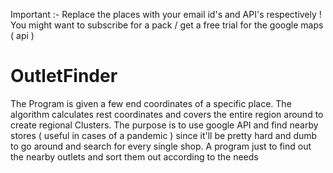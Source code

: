 Important :-  Replace the places with your email id's and API's respectively ! 
You might want to subscribe for a pack / get a free trial for the google maps ( api ) 

# OutletFinder

The Program is given a few end coordinates of a specific place. 
The algorithm calculates rest coordinates and covers the entire region around to create regional Clusters. 
The purpose is to use google API and find nearby stores ( useful in cases of a pandemic ) since it'll be pretty hard and dumb to go around and search for every single shop. 
A program just to find out the nearby outlets and sort them out according to the needs
